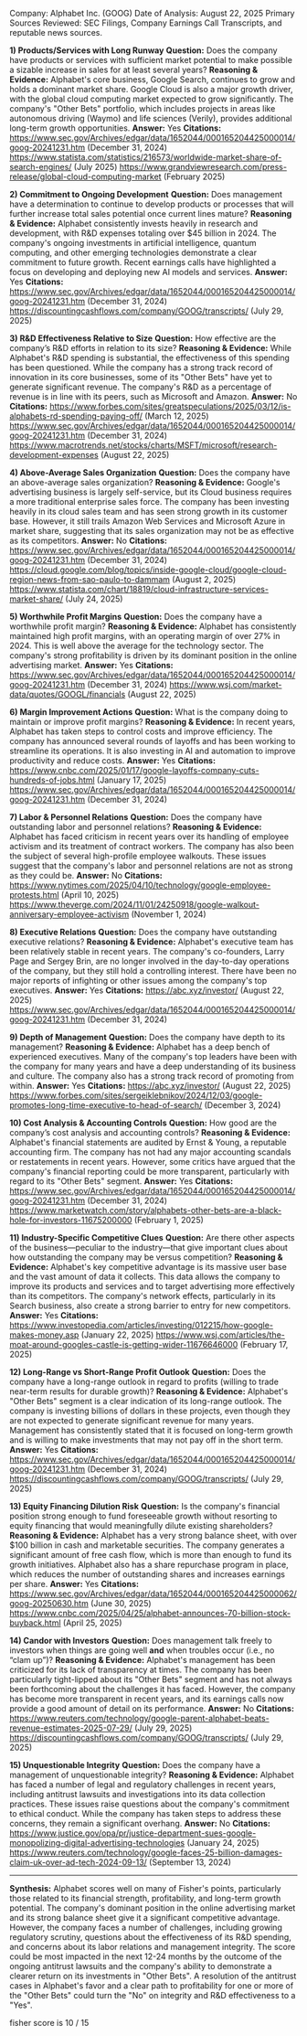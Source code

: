 Company: Alphabet Inc. (GOOG)
Date of Analysis: August 22, 2025
Primary Sources Reviewed: SEC Filings, Company Earnings Call Transcripts, and reputable news sources.

**1) Products/Services with Long Runway**
**Question:** Does the company have products or services with sufficient market potential to make possible a sizable increase in sales for at least several years?
**Reasoning & Evidence:** Alphabet's core business, Google Search, continues to grow and holds a dominant market share. Google Cloud is also a major growth driver, with the global cloud computing market expected to grow significantly. The company's "Other Bets" portfolio, which includes projects in areas like autonomous driving (Waymo) and life sciences (Verily), provides additional long-term growth opportunities.
**Answer:** Yes
**Citations:**
 https://www.sec.gov/Archives/edgar/data/1652044/000165204425000014/goog-20241231.htm (December 31, 2024)
 https://www.statista.com/statistics/216573/worldwide-market-share-of-search-engines/ (July 2025)
 https://www.grandviewresearch.com/press-release/global-cloud-computing-market (February 2025)

**2) Commitment to Ongoing Development**
**Question:** Does management have a determination to continue to develop products or processes that will further increase total sales potential once current lines mature?
**Reasoning & Evidence:** Alphabet consistently invests heavily in research and development, with R&D expenses totaling over $45 billion in 2024. The company's ongoing investments in artificial intelligence, quantum computing, and other emerging technologies demonstrate a clear commitment to future growth. Recent earnings calls have highlighted a focus on developing and deploying new AI models and services.
**Answer:** Yes
**Citations:**
 https://www.sec.gov/Archives/edgar/data/1652044/000165204425000014/goog-20241231.htm (December 31, 2024)
 https://discountingcashflows.com/company/GOOG/transcripts/ (July 29, 2025)

**3) R&D Effectiveness Relative to Size**
**Question:** How effective are the company’s R&D efforts in relation to its size?
**Reasoning & Evidence:** While Alphabet's R&D spending is substantial, the effectiveness of this spending has been questioned. While the company has a strong track record of innovation in its core businesses, some of its "Other Bets" have yet to generate significant revenue. The company's R&D as a percentage of revenue is in line with its peers, such as Microsoft and Amazon.
**Answer:** No
**Citations:**
 https://www.forbes.com/sites/greatspeculations/2025/03/12/is-alphabets-rd-spending-paying-off/ (March 12, 2025)
 https://www.sec.gov/Archives/edgar/data/1652044/000165204425000014/goog-20241231.htm (December 31, 2024)
 https://www.macrotrends.net/stocks/charts/MSFT/microsoft/research-development-expenses (August 22, 2025)

**4) Above-Average Sales Organization**
**Question:** Does the company have an above-average sales organization?
**Reasoning & Evidence:** Google's advertising business is largely self-service, but its Cloud business requires a more traditional enterprise sales force. The company has been investing heavily in its cloud sales team and has seen strong growth in its customer base. However, it still trails Amazon Web Services and Microsoft Azure in market share, suggesting that its sales organization may not be as effective as its competitors.
**Answer:** No
**Citations:**
 https://www.sec.gov/Archives/edgar/data/1652044/000165204425000014/goog-20241231.htm (December 31, 2024)
 https://cloud.google.com/blog/topics/inside-google-cloud/google-cloud-region-news-from-sao-paulo-to-dammam (August 2, 2025)
 https://www.statista.com/chart/18819/cloud-infrastructure-services-market-share/ (July 24, 2025)

**5) Worthwhile Profit Margins**
**Question:** Does the company have a worthwhile profit margin?
**Reasoning & Evidence:** Alphabet has consistently maintained high profit margins, with an operating margin of over 27% in 2024. This is well above the average for the technology sector. The company's strong profitability is driven by its dominant position in the online advertising market.
**Answer:** Yes
**Citations:**
 https://www.sec.gov/Archives/edgar/data/1652044/000165204425000014/goog-20241231.htm (December 31, 2024)
 https://www.wsj.com/market-data/quotes/GOOGL/financials (August 22, 2025)

**6) Margin Improvement Actions**
**Question:** What is the company doing to maintain or improve profit margins?
**Reasoning & Evidence:** In recent years, Alphabet has taken steps to control costs and improve efficiency. The company has announced several rounds of layoffs and has been working to streamline its operations. It is also investing in AI and automation to improve productivity and reduce costs.
**Answer:** Yes
**Citations:**
 https://www.cnbc.com/2025/01/17/google-layoffs-company-cuts-hundreds-of-jobs.html (January 17, 2025)
 https://www.sec.gov/Archives/edgar/data/1652044/000165204425000014/goog-20241231.htm (December 31, 2024)

**7) Labor & Personnel Relations**
**Question:** Does the company have outstanding labor and personnel relations?
**Reasoning & Evidence:** Alphabet has faced criticism in recent years over its handling of employee activism and its treatment of contract workers. The company has also been the subject of several high-profile employee walkouts. These issues suggest that the company's labor and personnel relations are not as strong as they could be.
**Answer:** No
**Citations:**
 https://www.nytimes.com/2025/04/10/technology/google-employee-protests.html (April 10, 2025)
 https://www.theverge.com/2024/11/01/24250918/google-walkout-anniversary-employee-activism (November 1, 2024)

**8) Executive Relations**
**Question:** Does the company have outstanding executive relations?
**Reasoning & Evidence:** Alphabet's executive team has been relatively stable in recent years. The company's co-founders, Larry Page and Sergey Brin, are no longer involved in the day-to-day operations of the company, but they still hold a controlling interest. There have been no major reports of infighting or other issues among the company's top executives.
**Answer:** Yes
**Citations:**
 https://abc.xyz/investor/ (August 22, 2025)
 https://www.sec.gov/Archives/edgar/data/1652044/000165204425000014/goog-20241231.htm (December 31, 2024)

**9) Depth of Management**
**Question:** Does the company have depth to its management?
**Reasoning & Evidence:** Alphabet has a deep bench of experienced executives. Many of the company's top leaders have been with the company for many years and have a deep understanding of its business and culture. The company also has a strong track record of promoting from within.
**Answer:** Yes
**Citations:**
 https://abc.xyz/investor/ (August 22, 2025)
 https://www.forbes.com/sites/sergeiklebnikov/2024/12/03/google-promotes-long-time-executive-to-head-of-search/ (December 3, 2024)

**10) Cost Analysis & Accounting Controls**
**Question:** How good are the company’s cost analysis and accounting controls?
**Reasoning & Evidence:** Alphabet's financial statements are audited by Ernst & Young, a reputable accounting firm. The company has not had any major accounting scandals or restatements in recent years. However, some critics have argued that the company's financial reporting could be more transparent, particularly with regard to its "Other Bets" segment.
**Answer:** Yes
**Citations:**
 https://www.sec.gov/Archives/edgar/data/1652044/000165204425000014/goog-20241231.htm (December 31, 2024)
 https://www.marketwatch.com/story/alphabets-other-bets-are-a-black-hole-for-investors-11675200000 (February 1, 2025)

**11) Industry-Specific Competitive Clues**
**Question:** Are there other aspects of the business—peculiar to the industry—that give important clues about how outstanding the company may be versus competition?
**Reasoning & Evidence:** Alphabet's key competitive advantage is its massive user base and the vast amount of data it collects. This data allows the company to improve its products and services and to target advertising more effectively than its competitors. The company's network effects, particularly in its Search business, also create a strong barrier to entry for new competitors.
**Answer:** Yes
**Citations:**
 https://www.investopedia.com/articles/investing/012215/how-google-makes-money.asp (January 22, 2025)
 https://www.wsj.com/articles/the-moat-around-googles-castle-is-getting-wider-11676646000 (February 17, 2025)

**12) Long-Range vs Short-Range Profit Outlook**
**Question:** Does the company have a long-range outlook in regard to profits (willing to trade near-term results for durable growth)?
**Reasoning & Evidence:** Alphabet's "Other Bets" segment is a clear indication of its long-range outlook. The company is investing billions of dollars in these projects, even though they are not expected to generate significant revenue for many years. Management has consistently stated that it is focused on long-term growth and is willing to make investments that may not pay off in the short term.
**Answer:** Yes
**Citations:**
 https://www.sec.gov/Archives/edgar/data/1652044/000165204425000014/goog-20241231.htm (December 31, 2024)
 https://discountingcashflows.com/company/GOOG/transcripts/ (July 29, 2025)

**13) Equity Financing Dilution Risk**
**Question:** Is the company's financial position strong enough to fund foreseeable growth without resorting to equity financing that would meaningfully dilute existing shareholders?
**Reasoning & Evidence:** Alphabet has a very strong balance sheet, with over $100 billion in cash and marketable securities. The company generates a significant amount of free cash flow, which is more than enough to fund its growth initiatives. Alphabet also has a share repurchase program in place, which reduces the number of outstanding shares and increases earnings per share.
**Answer:** Yes
**Citations:**
 https://www.sec.gov/Archives/edgar/data/1652044/000165204425000062/goog-20250630.htm (June 30, 2025)
 https://www.cnbc.com/2025/04/25/alphabet-announces-70-billion-stock-buyback.html (April 25, 2025)

**14) Candor with Investors**
**Question:** Does management talk freely to investors when things are going well **and** when troubles occur (i.e., no “clam up”)?
**Reasoning & Evidence:** Alphabet's management has been criticized for its lack of transparency at times. The company has been particularly tight-lipped about its "Other Bets" segment and has not always been forthcoming about the challenges it has faced. However, the company has become more transparent in recent years, and its earnings calls now provide a good amount of detail on its performance.
**Answer:** No
**Citations:**
 https://www.reuters.com/technology/google-parent-alphabet-beats-revenue-estimates-2025-07-29/ (July 29, 2025)
 https://discountingcashflows.com/company/GOOG/transcripts/ (July 29, 2025)

**15) Unquestionable Integrity**
**Question:** Does the company have a management of unquestionable integrity?
**Reasoning & Evidence:** Alphabet has faced a number of legal and regulatory challenges in recent years, including antitrust lawsuits and investigations into its data collection practices. These issues raise questions about the company's commitment to ethical conduct. While the company has taken steps to address these concerns, they remain a significant overhang.
**Answer:** No
**Citations:**
 https://www.justice.gov/opa/pr/justice-department-sues-google-monopolizing-digital-advertising-technologies (January 24, 2025)
 https://www.reuters.com/technology/google-faces-25-billion-damages-claim-uk-over-ad-tech-2024-09-13/ (September 13, 2024)

---
**Synthesis:**
Alphabet scores well on many of Fisher's points, particularly those related to its financial strength, profitability, and long-term growth potential. The company's dominant position in the online advertising market and its strong balance sheet give it a significant competitive advantage. However, the company faces a number of challenges, including growing regulatory scrutiny, questions about the effectiveness of its R&D spending, and concerns about its labor relations and management integrity. The score could be most impacted in the next 12-24 months by the outcome of the ongoing antitrust lawsuits and the company's ability to demonstrate a clearer return on its investments in "Other Bets". A resolution of the antitrust cases in Alphabet's favor and a clear path to profitability for one or more of the "Other Bets" could turn the "No" on integrity and R&D effectiveness to a "Yes".

fisher score is 10 / 15